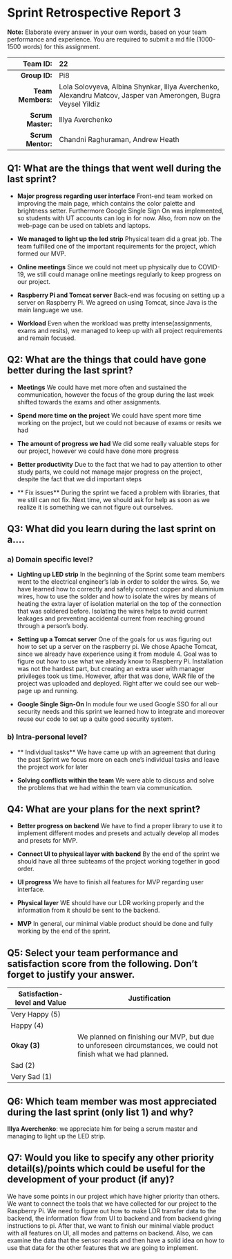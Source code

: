 # Sprint Retrospective Report 3

**Note:** Elaborate every answer in your own words, based on your team performance and experience. You are required to submit a md file (1000-1500 words) for this assignment.
 
| **Team  ID:** | 22 |
| -----------------: | :--- |
| **Group  ID:** | Pi8 |
| **Team  Members:** | Lola Solovyeva, Albina Shynkar, Illya Averchenko, Alexandru Matcov, Jasper van Amerongen, Bugra Veysel Yildiz |
| **Scrum  Master:** | Illya Averchenko |
| **Scrum  Mentor:** | Chandni Raghuraman, Andrew Heath |
 ## Q1: What are the things that went well during the last sprint? 
* **Major progress regarding user interface**
Front-end team worked on improving the main page, which contains the color palette  and brightness setter. Furthermore Google Single Sign On was implemented, so students with UT accounts can log in for now.  Also, from now on the web-page can be used on tablets and laptops. 

* **We managed to light up the led strip** 
Physical team did a great job. The team fulfilled one of the important requirements for the project, which formed our MVP. 

* **Online meetings**
Since we could not meet up physically due to COVID-19, we still could manage online meetings regularly to keep progress on our project. 

* **Raspberry Pi and Tomcat server**
Back-end was focusing on setting up a server on Raspberry Pi. We agreed on using Tomcat, since Java is the main language we use. 

* **Workload**
Even when the workload was pretty intense(assignments, exams and resits), we managed to keep up with all project requirements and remain focused.

## Q2: What are the things that could have gone better during the last sprint?
* **Meetings**
We could have met more often and sustained the communication, however the focus of the group during the last week shifted towards the exams and other assignments.

* **Spend more time on the project**
We could have spent more time working on the project, but we could not because of exams or resits we had

* **The amount of progress we had**
We did some really valuable steps for our project, however we could have done more progress

* **Better productivity**
Due to the fact that we had to pay attention to other study parts, we could not manage major progress on the project, despite the fact that we did important steps

* ** Fix issues**
During the sprint we faced a problem with libraries, that we still can not fix. Next time, we should ask for help as soon as we realize it is something we can not figure out ourselves. 

## Q3: What did you learn during the last sprint on a….
### a) Domain specific level?
* **Lighting up LED strip**
In the beginning of the Sprint some team members went to the electrical engineer’s lab in order to solder the wires. So, we have learned how to correctly and safely connect copper and aluminium wires, how to use the solder and how to isolate the wires by means of heating the extra layer of isolation material on the top of the connection that was soldered before. Isolating the wires helps to avoid current leakages and preventing accidental current from reaching ground through a person’s body.

* **Setting up a Tomcat server**
One of the goals for us was figuring out how to set up a server on the raspberry pi. We chose Apache Tomcat,  since we already have experience using it  from module 4. Goal was to figure out how to use what we already know to Raspberry Pi. Installation was not the hardest part, but creating an extra user with manager privileges took us time. However, after that was done, WAR file of the project was uploaded and deployed. Right after we could see our web-page up and running.

* **Google Single Sign-On**
In module four we used Google SSO for all our security needs and this sprint we learned how to integrate and moreover reuse our code to set up a quite good security system.
### b) Intra-personal level?
* ** Individual tasks**
We have came up with an agreement that during the past Sprint we focus more on each one’s individual tasks and leave the project work for later

* **Solving conflicts within the team**
We were able to discuss and solve the problems that we had within the team via communication.
## Q4: What are your plans for the next sprint?
* **Better progress on backend**
We have to find a proper library to use it to implement different modes and presets and actually develop all modes and presets for MVP.

* **Connect UI to physical layer with backend**
By the end of the sprint we should have all three subteams of the project working  together in good order.

* **UI progress**
We have to finish all features for MVP regarding user interface.

* **Physical layer**
WE should have our LDR working properly and the information from it should be sent to the backend.

* **MVP**
In general, our minimal viable product should be done and fully working by the end of the sprint.
## Q5: Select your team performance and satisfaction score from the following. Don’t forget to justify your answer.

| **Satisfaction-level  and Value** | **Justification** |
| -----------------------| ----------------- |
| Very  Happy (5)  | |
| Happy  (4)  | |
| **Okay  (3)**  | We planned on finishing our MVP, but due to unforeseen circumstances, we could not finish what we had planned. |
| Sad  (2) | |
| Very  Sad (1) | |

## Q6: Which team member was most appreciated during the last sprint (only list 1) and why?
**Illya Averchenko**: we appreciate him for being a scrum master and managing to light up the LED strip.
## Q7:  Would you like to specify any other priority detail(s)/points which could be useful for the development of your product (if any)?
We have some points in our project which have higher priority than others. We want to connect the tools that we have collected for our project to the Raspberry Pi. We need to figure out how to make LDR transfer data to the backend, the information flow from UI to backend and from backend giving instructions to pi. After that, we want to finish our minimal viable product with all features on UI, all modes and patterns on backend. Also, we can examine the data that the sensor reads and then have a solid idea on how to use that data for the other features that we are going to implement.


